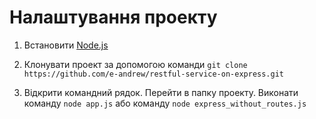 # Налаштування проекту

1. Встановити [Node.js](https://nodejs.org/uk/)

2. Клонувати проект за допомогою команди ```git clone https://github.com/e-andrew/restful-service-on-express.git```

3. Відкрити командний рядок. Перейти в папку проекту. Виконати команду ```node app.js``` або команду ```node express_without_routes.js```